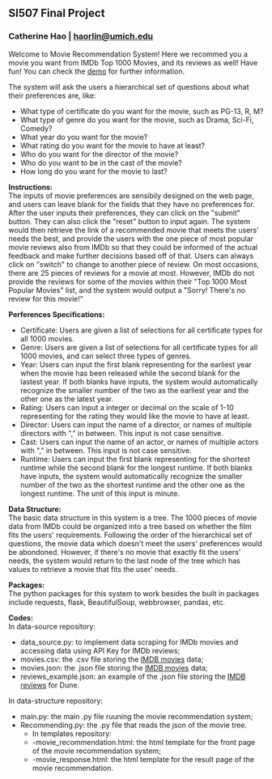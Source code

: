 ## **SI507 Final Project**

### Catherine Hao  |  haorlin@umich.edu

Welcome to Movie Recommendation System! Here we recommed you a movie you want from IMDb Top 1000 Movies, and its reviews as well! Have fun! You can check the [demo](https://youtu.be/m7d1o3C2U7o) for further information.

The system will ask the users a hierarchical set of questions about what their preferences are, like:
- What type of certificate do you want for the movie, such as PG-13, R, M?
- What type of genre do you want for the movie, such as Drama, Sci-Fi, Comedy?
- What year do you want for the movie?
- What rating do you want for the movie to have at least?
- Who do you want for the director of the movie? 
- Who do you want to be in the cast of the movie? 
- How long do you want for the movie to last? 

<b>Instructions: </b> </br>
The inputs of movie preferences are sensibily designed on the web page, and users can leave blank for the fields that they have no preferences for. After the user inputs their preferences, they can click on the "submit" button. They can also click the "reset" button to input again. The system would then retrieve the link of a recommended movie that meets the users' needs the best, and provide the users with the one piece of most popular movie reviews also from IMDb so that they could be informed of the actual feedback and make further decisions based off of that. Users can always click on "switch" to change to another piece of review. On most occasions, there are 25 pieces of reviews for a movie at most. However, IMDb do not provide the reviews for some of the movies within their "Top 1000 Most Popular Movies" list, and the system would output a "Sorry! There's no review for this movie!"

<b>Perferences Specifications:</b> </br>
- Certificate: Users are given a list of selections for all certificate types for all 1000 movies. 
- Genre: Users are given a list of selections for all certificate types for all 1000 movies, and can select three types of genres.
- Year: Users can input the first blank representing for the earliest year when the movie has been released while the second blank for the lastest year. If both blanks have inputs, the system would automatically recognize the smaller number of the two as the earliest year and the other one as the latest year.
- Rating: Users can input a integer or decimal on the scale of 1-10 representing for the rating they would like the movie to have at least.
- Director: Users can input the name of a director, or names of multiple directors with "," in between. This input is not case sensitive.
- Cast: Users can input the name of an actor, or names of multiple actors with "," in between. This input is not case sensitive.
- Runtime: Users can input the first blank representing for the shortest runtime while the second blank for the longest runtime. If both blanks have inputs, the system would automatically recognize the smaller number of the two as the shortest runtime and the other one as the longest runtime. The unit of this input is minute.

<b>Data Structure: </b> </br> 
The basic data structure in this system is a tree. The 1000 pieces of movie data from IMDb could be organized into a tree based on whether the film fits the users' requirements. Following the order of the hierarchical set of questions, the movie data which doesn't meet the users' preferences would be abondoned. However, if there's no movie that exactly fit the users' needs, the system would return to the last node of the tree which has values to retrieve a movie that fits the user' needs.

<b>Packages: </b></br>
The python packages for this system to work besides the built in packages include requests, flask, BeautifulSoup, webbrowser, pandas, etc.

<b>Codes: </b> </br>
In data-source repository: 
- data_source.py: to implement data scraping for IMDb movies and accessing data using API Key for IMDb reviews;
- movies.csv: the .csv file storing the [IMDB movies](https://www.imdb.com/search/title/?groups=top_1000&ref_=adv_prv) data;
- movies.json: the .json file storing the [IMDB movies](https://www.imdb.com/search/title/?groups=top_1000&ref_=adv_prv) data;
- reviews_example.json: an example of the .json file storing the [IMDB reviews](https://imdb-api.com/en/API/Reviews/k_nm384tne/tt1160419) for Dune.
  
In data-structure repository: 
- main.py: the main .py file ruuning the movie recommendation system;
- Recommending.py: the .py file that reads the json of the movie tree.
  - In templates repository:
  - -movie_recommendation.html: the html template for the front page of the movie recommendation system;
  - -movie_response.html: the html template for the result page of the movie recommendation.
  
  
  
  
  
